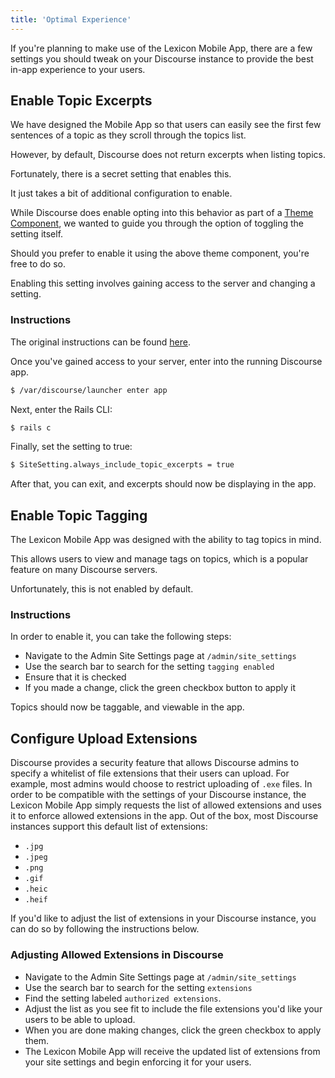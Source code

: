 ```yaml
---
title: 'Optimal Experience'
---
```


If you're planning to make use of the Lexicon Mobile App, there are a few settings you should tweak on your Discourse instance to provide the best in-app experience to your users.

## Enable Topic Excerpts

We have designed the Mobile App so that users can easily see the first few sentences of a topic as they scroll through the topics list.

However, by default, Discourse does not return excerpts when listing topics.

Fortunately, there is a secret setting that enables this.

It just takes a bit of additional configuration to enable.

While Discourse does enable opting into this behavior as part of a [Theme Component](https://try.discourse.org//t/topic-list-excerpts-theme-component/151520), we wanted to guide you through the option of toggling the setting itself.

Should you prefer to enable it using the above theme component, you're free to do so.

Enabling this setting involves gaining access to the server and changing a setting.

### Instructions

The original instructions can be found [here](https://try.discourse.org//t/discourse-as-a-simple-personal-blog-engine/138244/4).

Once you've gained access to your server, enter into the running Discourse app.

```sh
$ /var/discourse/launcher enter app
```

Next, enter the Rails CLI:

```sh
$ rails c
```

Finally, set the setting to true:

```sh
$ SiteSetting.always_include_topic_excerpts = true
```

After that, you can exit, and excerpts should now be displaying in the app.

## Enable Topic Tagging

The Lexicon Mobile App was designed with the ability to tag topics in mind.

This allows users to view and manage tags on topics, which is a popular feature on many Discourse servers.

Unfortunately, this is not enabled by default.

### Instructions

In order to enable it, you can take the following steps:

- Navigate to the Admin Site Settings page at `/admin/site_settings`
- Use the search bar to search for the setting `tagging enabled`
- Ensure that it is checked
- If you made a change, click the green checkbox button to apply it

Topics should now be taggable, and viewable in the app.

## Configure Upload Extensions

Discourse provides a security feature that allows Discourse admins to specify a whitelist of file extensions that their users can upload.
For example, most admins would choose to restrict uploading of `.exe` files.
In order to be compatible with the settings of your Discourse instance, the Lexicon Mobile App simply requests the list of allowed extensions and uses it to enforce allowed extensions in the app.
Out of the box, most Discourse instances support this default list of extensions:

- `.jpg`
- `.jpeg`
- `.png`
- `.gif`
- `.heic`
- `.heif`

If you'd like to adjust the list of extensions in your Discourse instance, you can do so by following the instructions below.

### Adjusting Allowed Extensions in Discourse

- Navigate to the Admin Site Settings page at `/admin/site_settings`
- Use the search bar to search for the setting `extensions`
- Find the setting labeled `authorized extensions`.
- Adjust the list as you see fit to include the file extensions you'd like your users to be able to upload.
- When you are done making changes, click the green checkbox to apply them.
- The Lexicon Mobile App will receive the updated list of extensions from your site settings and begin enforcing it for your users.
